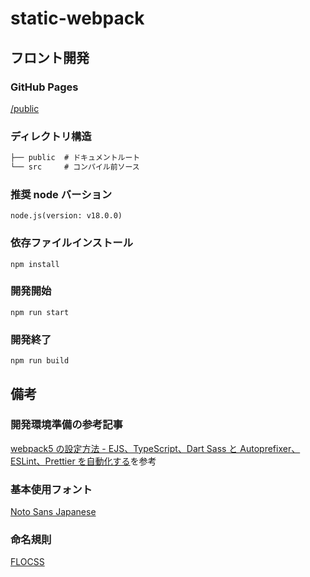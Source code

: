 # static-webpack

## フロント開発

### GitHub Pages

[/public](https://konno1614.github.io/static-webpack/public/)

### ディレクトリ構造

```txt
├── public  # ドキュメントルート
└── src     # コンパイル前ソース
```

### 推奨 node バーション

```
node.js(version: v18.0.0)
```

### 依存ファイルインストール

```
npm install
```

### 開発開始

```
npm run start
```

### 開発終了

```
npm run build
```

## 備考

### 開発環境準備の参考記事

[webpack5 の設定方法 - EJS、TypeScript、Dart Sass と Autoprefixer、ESLint、Prettier を自動化する](https://yumegori.com/webpack5-setting-method)を参考

### 基本使用フォント

[Noto Sans Japanese](https://fonts.google.com/noto/specimen/Noto+Sans+JP)

### 命名規則

[FLOCSS](https://github.com/hiloki/flocss)
